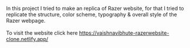 In this project I tried to make an replica of Razer website, for that I tried to replicate the structure, color scheme, typography & overall style of the Razer webpage.
<br><br>
To visit the website click here https://vaishnavibhute-razerwebsite-clone.netlify.app/
